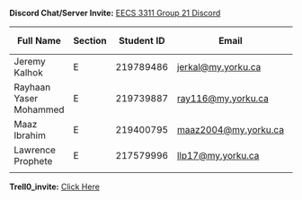 **Discord Chat/Server Invite:** [EECS 3311 Group 21 Discord](https://discord.gg/7jcCPjfhTF)

| Full Name | Section | Student ID | Email | Best Way to Contact | Discord Username
|---|---|---|---|---|---
| Jeremy Kalhok | E | 219789486 | jerkal@my.yorku.ca | 6473235563 | mirage01
| Rayhaan Yaser Mohammed | E | 219739887 | ray116@my.yorku.ca | 4373395800 | itz_ray116
|  Maaz Ibrahim| E | 219400795 | maaz2004@my.yorku.ca | 4164747048 | maaz2004
| Lawrence Prophete | E |217579996 | llp17@my.yorku.ca | 6474676357 | lawrenceprophete 
|  |  |  |  |  |


**Trell0_invite:** [Click Here](https://trello.com/invite/6725816a906bae03f7da26db/ATTI065b871dfd1ef32f90f4b72f30d41fd2E1EF71F4)
